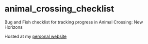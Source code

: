 # animal_crossing_checklist
Bug and Fish checklist for tracking progress in Animal Crossing: New Horizons

Hosted at my [personal website](http://magicsheepgames.co.uk/animalcrossing.html)